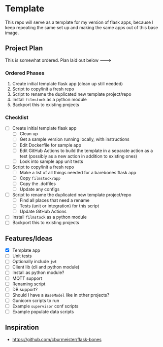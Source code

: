 # Template

This repo will serve as a template for my version of flask apps, 
because I keep repeating the same set up and making the 
same apps out of this base image.

## Project Plan

This is somewhat ordered. Plan laid out below --->

### Ordered Phases

1. Create initial template flask app (clean up still needed)
2. Script to copy/init a fresh repo
3. Script to rename the duplicated new template project/repo
4. Install `filmstock` as a python module
5. Backport this to existing projects

### Checklist

- [ ] Create initial template flask app
  - [ ] Clean up
  - [ ] Get a sample version running locally, with instructions
  - [ ] Edit Dockerfile for sample app
  - [ ] Edit GitHub Actions to build the template in a separate action as a test (possibly as a new action in addition to existing ones)
  - [ ] Look into sample app unit tests
- [ ] Script to copy/init a fresh repo
  - [ ] Make a list of all things needed for a barebones flask app
  - [ ] Copy `filmstock/app`
  - [ ] Copy the .dotfiles
  - [ ] Update any configs
- [ ] Script to rename the duplicated new template project/repo
  - [ ] Find all places that need a rename
  - [ ] Tests (unit or integration) for this script
  - [ ] Update GitHub Actions
- [ ] Install `filmstock` as a python module
- [ ] Backport this to existing projects

## Features/Ideas

- [x] Template app
- [ ] Unit tests
- [ ] Optionally include `jwt`
- [ ] Client lib (cli and python module)
- [ ] Install as python module?
- [ ] MQTT support
- [ ] Renaming script
- [ ] DB support?
- [ ] Should I have a `BaseModel` like in other projects?
- [ ] Gunicorn scripts to run
- [ ] Example `supervisor` conf scripts
- [ ] Example populate data scripts

## Inspiration

* https://github.com/cburmeister/flask-bones
